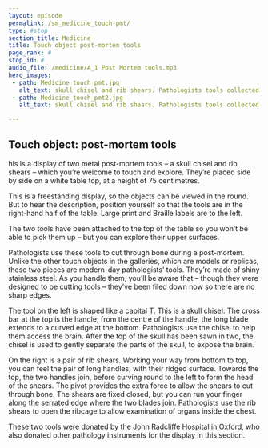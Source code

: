 ```yaml
---
layout: episode
permalink: /sm_medicine_touch-pmt/
type: #stop
section_title: Medicine
title: Touch object post-mortem tools
page_rank: #
stop_id: #
audio_file: /medicine/A_1 Post Mortem tools.mp3
hero_images:
 - path: Medicine_touch_pmt.jpg
   alt_text: skull chisel and rib shears. Pathologists tools collected from the Department of cellular Pathology at the John Radcliffe Hospital, 2016. © The Board of Trustees of the Science Museum
 - path: Medicine_touch_pmt2.jpg
   alt_text: skull chisel and rib shears. Pathologists tools collected from the Department of cellular Pathology at the John Radcliffe Hospital, 2016. © The Board of Trustees of the Science Museum

---
```


## Touch object: post-mortem tools  

his is a display of two metal post-mortem tools – a skull chisel and rib shears –
which you’re welcome to touch and explore.
They’re placed side by side on a white table top, at a height of 75 centimetres.  

This is a freestanding display, so the objects can be viewed in the round.
But to hear the description, position yourself so that the tools are in
the right-hand half of the table. Large print and Braille labels are to the left.

The two tools have been attached to the top of the table so you won’t be
able to pick them up – but you can explore their upper surfaces.  

Pathologists use these tools to cut through bone during a post-mortem.
Unlike the other touch objects in the galleries, which are models or replicas,
these two pieces are modern-day pathologists’ tools. They’re made of shiny stainless steel.
As you handle them, you’ll be aware that – though they were designed to be cutting tools –
they’ve been filed down now so there are no sharp edges.  

The tool on the left is shaped like a capital T. This is a skull chisel.
The cross bar at the top is the handle; from the centre of the handle,
the long blade extends to a curved edge at the bottom. Pathologists use
the chisel to help them access the brain. After the top of the skull has
been sawn in two, the chisel is used to gently separate the parts
of the skull, to expose the brain.

On the right is a pair of rib shears. Working your way from bottom to top,
you can feel the pair of long handles, with their ridged surface. Towards the top,
the two handles join, before curving round to the left to form the head of the shears.
The pivot provides the extra force to allow the shears to cut through bone.
The shears are fixed closed, but you can run your finger along the
serrated edge where the two blades join. Pathologists use the rib shears to open
the ribcage to allow examination of organs inside the chest.  

These two tools were donated by the John Radcliffe Hospital in Oxford,
who also donated other pathology instruments for the display in this section.   
